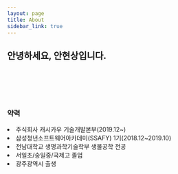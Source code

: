 ```yaml
---
layout: page
title: About
sidebar_link: true
---
```


<h2>안녕하세요, 안현상입니다.</h2>
<br>
<br>
<br>
<br>
<h3>약력</h3>
<li>주식회사 캐시카우 기술개발본부(2019.12~)</li>
<li>삼성청년소프트웨어아카데미(SSAFY) 1기(2018.12~2019.10)</li>
<li>전남대학교 생명과학기술학부 생물공학 전공</li>
<li>서일초/숭일중/국제고 졸업</li>
<li>광주광역시 출생</li>


